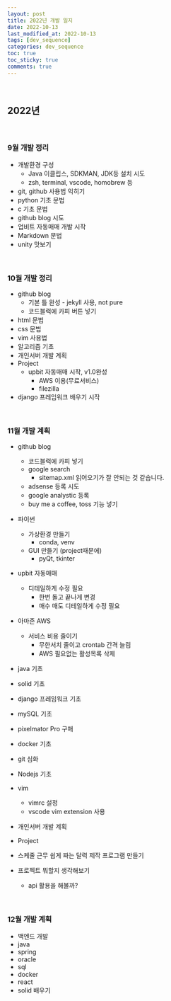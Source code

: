 ```yaml
---
layout: post
title: 2022년 개발 일지
date: 2022-10-13
last_modified_at: 2022-10-13
tags: [dev_sequence]
categories: dev_sequence
toc: true
toc_sticky: true
comments: true 
---
```


<br>

## 2022년

<br>

### 9월 개발 정리
- 개발환경 구성
  - Java 이클립스, SDKMAN, JDK등 설치 시도
  - zsh, terminal, vscode, homobrew 등
- git, github 사용법 익히기
- python 기초 문법
- c 기초 문법
- github blog 시도
- 업비트 자동매매 개발 시작
- Markdown 문법
- unity 맛보기

<br>

### 10월 개발 정리
- github blog
  - 기본 틀 완성 - jekyll 사용, not pure
  - 코드블럭에 카피 버튼 넣기
- html 문법
- css 문법
- vim 사용법
- 알고리즘 기초
- 개인서버 개발 계획
- Project
  - upbit 자동매매 시작, v1.0완성
    - AWS 이용(무료서비스)
    - filezilla
- django 프레임워크 배우기 시작

<br>

### 11월 개발 계획
- github blog
  - 코드블럭에 카피 넣기 
  - google search
    - sitemap.xml 읽어오기가 잘 안되는 것 같습니다.
  - adsense 등록 시도
  - google analystic 등록
  - buy me a coffee, toss 기능 넣기

- 파이썬
  - 가상환경 만들기
    - conda, venv
  - GUI 만들기 (project때문에)
    - pyQt, tkinter

- upbit 자동매매
  - 디테일하게 수정 필요
    - 한번 돌고 끝나게 변경
    - 매수 매도 디테일하게 수정 필요

- 아마존 AWS
  - 서비스 비용 줄이기 
    - 무한서치 줄이고 crontab 간격 늘림
    - AWS 필요없는 활성목록 삭제


- java 기초 
- solid 기초
- django 프레임워크 기초
- mySQL 기초
- pixelmator Pro 구매
- docker 기초
- git 심화 
- Nodejs 기초
- vim
  - vimrc 설정
  - vscode vim extension 사용


- 개인서버 개발 계획
- Project
- 스케줄 근무 쉽게 짜는 달력 제작 프로그램 만들기

- 프로젝트 뭐할지 생각해보기
  - api 활용을 해볼까?
<br>

### 12월 개발 계획
- 백엔드 개발
- java
- spring
- oracle
- sql
- docker
- react
- solid 배우기
